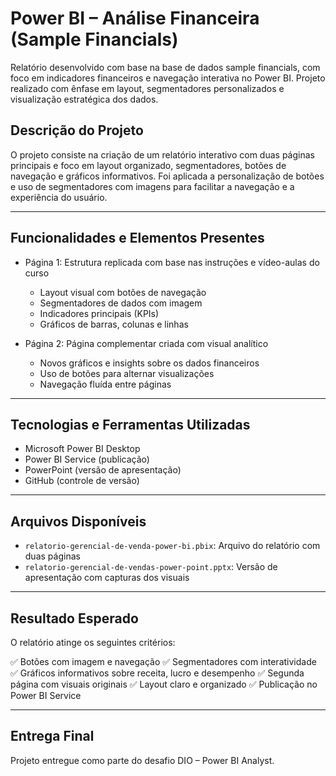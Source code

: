 # Power BI – Análise Financeira (Sample Financials)

Relatório desenvolvido com base na base de dados sample financials, com foco em indicadores financeiros e navegação interativa no Power BI. Projeto realizado com ênfase em layout, segmentadores personalizados e visualização estratégica dos dados.

## Descrição do Projeto

O projeto consiste na criação de um relatório interativo com duas páginas principais e foco em layout organizado, segmentadores, botões de navegação e gráficos informativos. Foi aplicada a personalização de botões e uso de segmentadores com imagens para facilitar a navegação e a experiência do usuário.

---

## Funcionalidades e Elementos Presentes

- Página 1: Estrutura replicada com base nas instruções e vídeo-aulas do curso
  - Layout visual com botões de navegação
  - Segmentadores de dados com imagem
  - Indicadores principais (KPIs)
  - Gráficos de barras, colunas e linhas

- Página 2: Página complementar criada com visual analítico
  - Novos gráficos e insights sobre os dados financeiros
  - Uso de botões para alternar visualizações
  - Navegação fluída entre páginas

---

## Tecnologias e Ferramentas Utilizadas

- Microsoft Power BI Desktop
- Power BI Service (publicação)
- PowerPoint (versão de apresentação)
- GitHub (controle de versão)

---

## Arquivos Disponíveis

- `relatorio-gerencial-de-venda-power-bi.pbix`: Arquivo do relatório com duas páginas
- `relatorio-gerencial-de-vendas-power-point.pptx`: Versão de apresentação com capturas dos visuais

---

## Resultado Esperado

O relatório atinge os seguintes critérios:

✅ Botões com imagem e navegação
✅ Segmentadores com interatividade
✅ Gráficos informativos sobre receita, lucro e desempenho
✅ Segunda página com visuais originais
✅ Layout claro e organizado
✅ Publicação no Power BI Service

---

## Entrega Final

Projeto entregue como parte do desafio DIO – Power BI Analyst.
